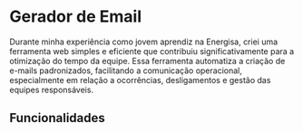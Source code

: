 # Gerador de Email

Durante minha experiência como jovem aprendiz na Energisa, criei uma ferramenta web simples e eficiente que contribuiu significativamente para a otimização do tempo da equipe. Essa ferramenta automatiza a criação de e-mails padronizados, facilitando a comunicação operacional, especialmente em relação a ocorrências, desligamentos e gestão das equipes responsáveis.

## Funcionalidades 
